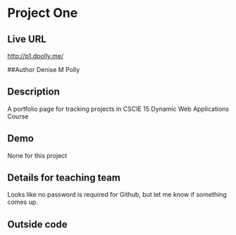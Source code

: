 # Project One
## Live URL
<http://p1.dpolly.me/>

##Author 
Denise M Polly

## Description
A portfolio page for tracking projects in CSCIE 15 Dynamic Web Applications Course

## Demo
None for this project

## Details for teaching team
Looks like no password is required for Github, but let me know if something comes up.  

## Outside code
